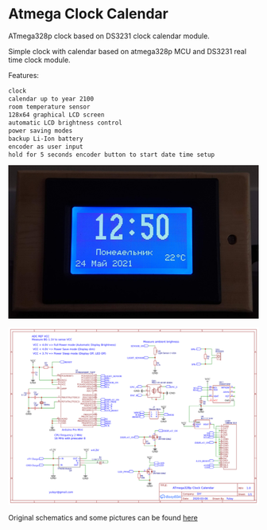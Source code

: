 # Atmega Clock Calendar

ATmega328p clock based on DS3231 clock calendar module.

Simple clock with calendar based on atmega328p MCU and DS3231 real time clock module. 

Features:

    clock
    calendar up to year 2100
    room temperature sensor
    128x64 graphical LCD screen
    automatic LCD brightness control
    power saving modes
    backup Li-Ion battery
    encoder as user input
    hold for 5 seconds encoder button to start date time setup

![atmegaClock display](https://github.com/CppBaddy/atmegaClockCalendar/blob/main/clockCalendar.png?raw=true)

![atmegaClock schematics](https://github.com/CppBaddy/atmegaClockCalendar/blob/main/schematics.png?raw=true)

Original schematics and some pictures can be found [here](https://easyeda.com/Yulay/atmega328p-clock_copy_copy_copy)

